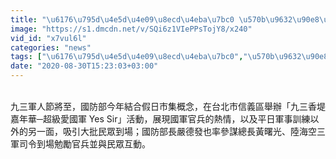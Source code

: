 ```yaml
---
title: "\u6176\u795d\u4e5d\u4e09\u8ecd\u4eba\u7bc0 \u570b\u9632\u90e8\u53f0\u5317\u4fe1\u7fa9\u5340\u8fa6\u6d3b\u52d5\u8207\u6c11\u540c\u6a02"
image: "https://s1.dmcdn.net/v/SQi6z1VIePPsTojY8/x240"
vid_id: "x7vul6l"
categories: "news"
tags: ["\u6176\u795d\u4e5d\u4e09\u8ecd\u4eba\u7bc0","\u570b\u9632\u90e8\u53f0\u5317\u4fe1\u7fa9\u5340\u8fa6\u6d3b\u52d5\u8207\u6c11\u540c\u6a02","\u4e5d\u4e09\u8ecd\u4eba\u7bc0\u5c07\u81f3\uff0c\u570b\u9632\u90e8\u4eca\u5e74\u7d50\u5408\u5047\u65e5\u5e02\u96c6\u6982\u5ff5\uff0c\u5728\u53f0\u5317\u5e02\u4fe1\u7fa9\u5340\u8209\u8fa6\u300c\u4e5d\u4e09\u9999\u5824\u5609\u5e74\u83ef\u2500\u8d85\u7d1a\u611b\u570b\u8ecd"]
date: "2020-08-30T15:23:03+03:00"
---
```

  <br>九三軍人節將至，國防部今年結合假日市集概念，在台北市信義區舉辦「九三香堤嘉年華─超級愛國軍 Yes Sir」活動，展現國軍官兵的熱情，以及平日軍事訓練以外的另一面，吸引大批民眾到場；國防部長嚴德發也率參謀總長黃曙光、陸海空三軍司令到場勉勵官兵並與民眾互動。
